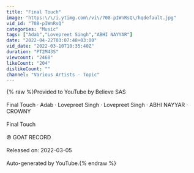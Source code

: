 ```yaml
---
title: "Final Touch"
image: "https:\/\/i.ytimg.com\/vi\/708-pIWnRsQ\/hqdefault.jpg"
vid_id: "708-pIWnRsQ"
categories: "Music"
tags: ["Adab","Lovepreet Singh","ABHI NAYYAR"]
date: "2022-04-22T03:07:48+03:00"
vid_date: "2022-03-10T10:35:40Z"
duration: "PT2M43S"
viewcount: "2468"
likeCount: "204"
dislikeCount: ""
channel: "Various Artists - Topic"
---
```

{% raw %}Provided to YouTube by Believe SAS<br /><br />Final Touch · Adab · Lovepreet Singh · Lovepreet Singh · ABHI NAYYAR · CROWNY<br /><br />Final Touch<br /><br />℗ GOAT RECORD<br /><br />Released on: 2022-03-05<br /><br />Auto-generated by YouTube.{% endraw %}
